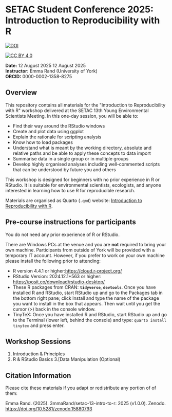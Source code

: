 
# SETAC Student Conference 2025: Introduction to Reproducibility with R
<!-- badges: start -->

<!-- zenodo badge -->

[![DOI](https://zenodo.org/badge/DOI/10.5281/zenodo.15880793.svg)](https://zenodo.org/badge/DOI/10.5281/zenodo.15880793.svg)

<!-- cc by 4.0 badge --> 

[![CC BY
4.0](https://img.shields.io/badge/License-CC%20BY%204.0-lightgrey.svg)](https://creativecommons.org/licenses/by/4.0/)

<!-- badges: end -->


**Date:** 12 August 2025 12 August 2025\
**Instructor:** Emma Rand (University of York)\
**ORCID:** 0000-0002-1358-8275

## Overview

This repository contains all materials for the "Introduction to
Reproducibility with R" workshop delivered at the SETAC 13th Young
Environmental Scientists Meeting. In this one-day session, you will be able to:

-   Find their way around the RStudio windows
-   Create and plot data using ggplot
-   Explain the rationale for scripting analysis
-   Know how to load packages
-   Understand what is meant by the working directory, absolute and
    relative paths and be able to apply these concepts to data import
-   Summarise data in a single group or in multiple groups
-   Develop highly organised analyses including well-commented scripts
    that can be understood by future you and others

This workshop is designed for beginners with no prior experience in R or
RStudio. It is suitable for environmental scientists, ecologists, and
anyone interested in learning how to use R for reproducible research.

Materials are organised as Quarto (`.qmd`) website: [Introduction to Reproducibility with R](https://3mmarand.github.io/setac-13-intro-to-r/).


## Pre-course instructions for participants

You do not need any prior experience of R or RStudio.

There are Windows PCs at the venue and you are **not** required to bring
your own machine. Participants from outside of York will be provided
with a temporary IT account. However, if you prefer to work on your own
machine please install the following prior to attending: 

-   R version 4.4.1 or higher:<https://cloud.r-project.org/>
-   RStudio Version: 2024.12.1+563 or higher:
    <https://posit.co/download/rstudio-desktop/>
-   These R packages from CRAN: **`tidyverse`**,  **`devtools`**.
    Once you have installed R and RStudio, start RStudio up and 
    go to the Packages tab in the bottom right pane; click Install and 
    type the name of the package you want to install in the box that 
    appears. Then wait until you get the cursor (\>) back in the 
    console window.
-   TinyTeX:
    Once you have installed R and RStudio, start RStudio up and 
    go to the Terminal (lower left, behind the console) and type:
    `quarto install tinytex` and press enter.

## Workshop Sessions

1. Introduction & Principles
2. R & RStudio Basics
3.[Data Manipulation (Optional)


## Citation Information

Please cite these materials if you adapt or redistribute any portion of of them:

Emma Rand. (2025). 3mmaRand/setac-13-intro-to-r: 2025 (v1.0.0). Zenodo. https://doi.org/10.5281/zenodo.15880793

